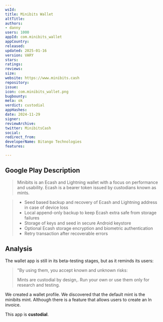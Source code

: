 ```yaml
---
wsId: 
title: Minibits Wallet
altTitle: 
authors:
- danny
users: 1000
appId: com.minibits_wallet
appCountry: 
released: 
updated: 2025-01-16
version: VARY
stars: 
ratings: 
reviews: 
size: 
website: https://www.minibits.cash
repository: 
issue: 
icon: com.minibits_wallet.png
bugbounty: 
meta: ok
verdict: custodial
appHashes: 
date: 2024-11-29
signer: 
reviewArchive: 
twitter: MinibitsCash
social: 
redirect_from: 
developerName: Bitango Technologies
features: 

---
```


## Google Play Description

> Minibits is an Ecash and Lightning wallet with a focus on performance and usability. Ecash is a bearer token issued by custodians known as mints.

> - Seed based backup and recovery of Ecash and Lightning address in case of device loss
> - Local append-only backup to keep Ecash extra safe from storage failures
> - Storage of keys and seed in secure Android keystore
> - Optional Ecash storage encryption and biometric authentication
> - Retry transaction after recoverable errors

## Analysis 

The wallet app is still in its beta-testing stages, but as it reminds its users: 

> "By using them, you accept known and unknown risks:
>
> Mints are custodial by design,. Run your own or use them only for research and testing.

We created a wallet profile. We discovered that the default mint is the minibits mint. Although there is a feature that allows users to create an ln invoice. 

This app is **custodial**.

